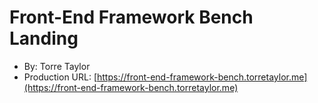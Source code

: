 # Front-End Framework Bench Landing

- By: Torre Taylor
- Production URL: [https://front-end-framework-bench.torretaylor.me](https://front-end-framework-bench.torretaylor.me)
